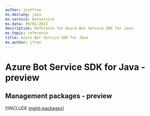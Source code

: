 ```yaml
---
author: joshfree
ms.devlang: java
ms.service: botservice
ms.data: 09/01/2022
description: Reference for Azure Bot Service SDK for Java
ms.topic: reference
title: Azure Bot Service SDK for Java
ms.author: jfree
---
```

# Azure Bot Service SDK for Java - preview

## Management packages - preview
[!INCLUDE [mgmt-packages](bot-service-mgmt-index.md)]